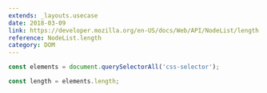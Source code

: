 ```yaml
---
extends: _layouts.usecase
date: 2018-03-09
link: https://developer.mozilla.org/en-US/docs/Web/API/NodeList/length
reference: NodeList.length
category: DOM
---
```



```javascript
const elements = document.querySelectorAll('css-selector');

const length = elements.length;
```